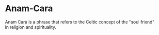 # Anam-Cara
Anam Cara is a phrase that refers to the Celtic concept of the "soul friend" in religion and spirituality.

